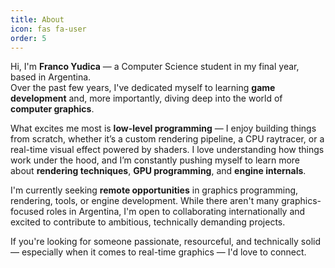 ```yaml
---
title: About
icon: fas fa-user
order: 5
---
```


Hi, I'm **Franco Yudica** — a Computer Science student in my final year, based in Argentina.  
Over the past few years, I've dedicated myself to learning **game development** and, more importantly, diving deep into the world of **computer graphics**.

What excites me most is **low-level programming** — I enjoy building things from scratch, whether it’s a custom rendering pipeline, a CPU raytracer, or a real-time visual effect powered by shaders. I love understanding how things work under the hood, and I’m constantly pushing myself to learn more about **rendering techniques**, **GPU programming**, and **engine internals**.

I'm currently seeking **remote opportunities** in graphics programming, rendering, tools, or engine development. While there aren't many graphics-focused roles in Argentina, I'm open to collaborating internationally and excited to contribute to ambitious, technically demanding projects.

If you're looking for someone passionate, resourceful, and technically solid — especially when it comes to real-time graphics — I'd love to connect.
